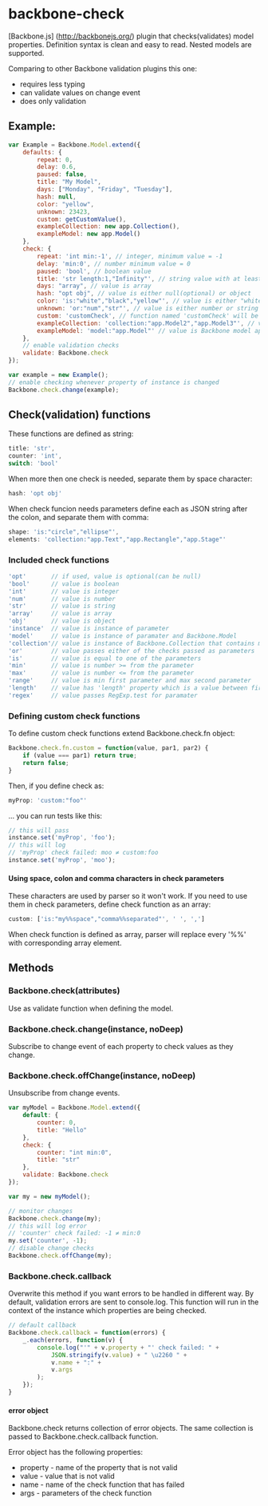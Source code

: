 backbone-check
=========

[Backbone.js] (http://backbonejs.org/) plugin that checks(validates) model properties. Definition syntax is clean and easy to read. Nested models are supported.

Comparing to other Backbone validation plugins this one:
- requires less typing
- can validate values on change event
- does only validation

## Example:

```js
var Example = Backbone.Model.extend({
    defaults: {
	    repeat: 0,
	    delay: 0.6,
	    paused: false,
	    title: "My Model",
	    days: ["Monday", "Friday", "Tuesday"],
	    hash: null,
	    color: "yellow",
	    unknown: 23423,
	    custom: getCustomValue(),
	    exampleCollection: new app.Collection(),
	    exampleModel: new app.Model()
    },
    check: {
	    repeat: 'int min:-1', // integer, minimum value = -1
	    delay: 'min:0', // number minimum value = 0
	    paused: 'bool', // boolean value
	    title: 'str length:1,"Infinity"', // string value with at least one character
	    days: "array", // value is array
	    hash: "opt obj", // value is either null(optional) or object
	    color: 'is:"white","black","yellow"', // value is either "white" or "black" or "yellow"
	    unknown: 'or:"num","str"', // value is either number or string
	    custom: 'customCheck', // function named 'customCheck' will be used
	    exampleCollection: 'collection:"app.Model2","app.Model3"', // value is Backbone collection of models app.Model2 or app.Model3
	    exampleModel: 'model:"app.Model"' // value is Backbone model app.Model
    },
    // enable validation checks
    validate: Backbone.check
});

var example = new Example();
// enable checking whenever property of instance is changed
Backbone.check.change(example);
```
## Check(validation) functions
These functions are defined as string:
```js
title: 'str',
counter: 'int',
switch: 'bool'
```
When more then one check is needed, separate them by space character:
```js
hash: 'opt obj'
```
When check funcion needs parameters define each as JSON string after the colon, and separate them with comma:
```js
shape: 'is:"circle","ellipse"',
elements: 'collection:"app.Text","app.Rectangle","app.Stage"'
```
### Included check functions
```js
'opt'       // if used, value is optional(can be null)
'bool'      // value is boolean
'int'       // value is integer
'num'       // value is number
'str'       // value is string
'array'     // value is array
'obj'       // value is object
'instance'  // value is instance of parameter
'model'     // value is instance of paramater and Backbone.Model
'collection'// value is instance of Backbone.Collection that contains models passed as parameters
'or'        // value passes either of the checks passed as parameters
'is'        // value is equal to one of the parameters
'min'       // value is number >= from the parameter
'max'       // value is number <= from the parameter
'range'     // value is min first parameter and max second parameter
'length'    // value has 'length' property which is a value between first and second parameter
'regex'     // value passes RegExp.test for paramater
```
### Defining custom check functions
To define custom check functions extend Backbone.check.fn object:
```js
Backbone.check.fn.custom = function(value, par1, par2) {
    if (value === par1) return true;
    return false;
}
```
Then, if you define check as:
```js
myProp: 'custom:"foo"'
```
... you can run tests like this:
```js
// this will pass
instance.set('myProp', 'foo');
// this will log
// 'myProp' check failed: moo ≠ custom:foo 
instance.set('myProp', 'moo');
```
#### Using space, colon and comma characters in check parameters
These characters are used by parser so it won't work.
If you need to use them in check parameters, define check function as an array:
```js
custom: ['is:"my%%space","comma%%separated"', ' ', ',']
```
When check function is defined as array, parser will replace every '%%' with corresponding array element.
## Methods

### Backbone.check(attributes)
Use as validate function when defining the model.
### Backbone.check.change(instance, noDeep)
Subscribe to change event of each property to check values as they change.
### Backbone.check.offChange(instance, noDeep)
Unsubscribe from change events.
```js
var myModel = Backbone.Model.extend({
    default: {
        counter: 0,
        title: "Hello"
    },
    check: {
        counter: "int min:0",
        title: "str"
    },
    validate: Backbone.check
});

var my = new myModel();

// monitor changes
Backbone.check.change(my);
// this will log error
// 'counter' check failed: -1 ≠ min:0 
my.set('counter', -1);
// disable change checks
Backbone.check.offChange(my);
```

### Backbone.check.callback
Overwrite this method if you want errors to be handled in different way. By default, validation errors are sent to console.log. This function will run in the context of the instance which properties are being checked.

```js
// default callback
Backbone.check.callback = function(errors) {
    _.each(errors, function(v) {
		console.log("'" + v.property + "' check failed: " + 
		    JSON.stringify(v.value) + " \u2260 " + 
		    v.name + ":" + 
		    v.args
		);
    });
}

```

#### error object
Backbone.check returns collection of error objects. The same collection is passed to Backbone.check.callback function.

Error object has the following properties:
- property - name of the property that is not valid
- value - value that is not valid
- name - name of the check function that has failed
- args - parameters of the check function


